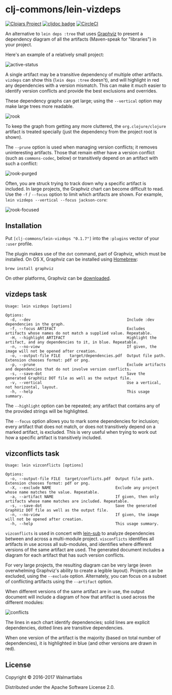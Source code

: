 # clj-commons/lein-vizdeps

[![Clojars Project](https://img.shields.io/clojars/v/clj-commons/lein-vizdeps.svg)](https://clojars.org/clj-commons/lein-vizdeps)
[![cljdoc badge](https://cljdoc.org/badge/clj-commons/lein-vizdeps)](https://cljdoc.org/d/clj-commons/lein-vizdeps)
[![CircleCI](https://circleci.com/gh/clj-commons/vizdeps.svg?style=svg)](https://circleci.com/gh/clj-commons/vizdeps)

An alternative to `lein deps :tree` that uses [Graphviz](http://graphviz.org) to present
a dependency diagram of all the artifacts (Maven-speak for "libraries") in your project.

Here's an example of a relatively small project:

![active-status](images/active-status-deps.png)

A single artifact may be
a transitive dependency of multiple other artifacts.
`vizdeps` can show this (`lein deps :tree` doesn't), and will highlight in red any dependencies
with a version mismatch.
This can make it *much* easier to identify version conflicts and provide the best
exclusions and overrides.

These dependency graphs can get large; using the `--vertical` option may make large
trees more readable.

![rook](images/rook-deps.png)

To keep the graph from getting any more cluttered, the `org.clojure/clojure` artifact
is treated specially (just the dependency from the project root is shown).

The `--prune` option is used when managing version conflicts; it removes uninteresting artifacts.
Those that remain either have a version conflict (such as `commons-codec`, below) or
transitively depend on an artifact with such a conflict:

![rook-purged](images/rook-pruned.png)

Often, you are struck trying to track down why a specific artifact is included.
In large projects, the Graphviz chart can become difficult to read.
Use the `-f` / `--focus` option to limit which artifacts are shown.
For example, `lein vizdeps --vertical --focus jackson-core`:

![rook-focused](images/rook-focus.png)

## Installation

Put `[clj-commons/lein-vizdeps "0.1.7"]` into the `:plugins` vector of your `:user`
profile.

The plugin makes use of the `dot` command, part of Graphviz,
which must be installed.
On OS X, Graphviz can be installed using [Homebrew](https://brew.sh/):

    brew install graphviz

On other platforms, Graphviz can be [downloaded](http://www.graphviz.org/Download.php).


## vizdeps task

```
Usage: lein vizdeps [options]

Options:
  -d, --dev                                          Include :dev dependencies in the graph.
  -f, --focus ARTIFACT                               Excludes artifacts whose names do not match a supplied value. Repeatable.
  -H, --highlight ARTIFACT                           Highlight the artifact, and any dependencies to it, in blue. Repeatable.
  -n, --no-view                                      If given, the image will not be opened after creation.
  -o, --output-file FILE    target/dependencies.pdf  Output file path. Extension chooses format: pdf or png.
  -p, --prune                                        Exclude artifacts and dependencies that do not involve version conflicts.
  -s, --save-dot                                     Save the generated GraphViz DOT file as well as the output file.
  -v, --vertical                                     Use a vertical, not horizontal, layout.
  -h, --help                                         This usage summary.
```

The `--highlight` option can be repeated; any artifact that contains any of the provided strings will be highlighted.

The `--focus` option allows you to mark some dependencies for inclusion; every artifact that does not match, or does not
transitively depend on a marked artifact, is excluded.
This is very useful when trying to work out how a specific artifact is transitively included.

## vizconflicts task

```
Usage: lein vizconflicts [options]

Options:
  -o, --output-file FILE  target/conflicts.pdf  Output file path. Extension chooses format: pdf or png.
  -X, --exclude NAME                            Exclude any project whose name matches the value. Repeatable.
  -a, --artifact NAME                           If given, then only artifacts whose name matches are included. Repeatable.
  -s, --save-dot                                Save the generated GraphViz DOT file as well as the output file.
  -n, --no-view                                 If given, the image will not be opened after creation.
  -h, --help                                    This usage summary.
```

`vizconflicts` is used in concert with [lein-sub](https://github.com/kumarshantanu/lein-sub) to analyze
dependencies between and across a multi-module project.
`visconflicts` identifies all artifacts in use across all sub-modules, and identifies where different
versions of the same artifact are used.
The generated document includes a diagram for each artifact that has such version conflicts.

For very large projects, the resulting diagram can be very large (even overwhelming Graphviz's
ability to create a legible layout).
Projects can be excluded, using the `--exclude` option.
Alternately, you can focus on a subset of conflicting artifacts using the `--artifact` option.

When different versions of the same artifact are in use, the output document will include a diagram of how that
artifact is used across the different modules:

![conflicts](images/conflicts.png)

The lines in each chart identify dependencies; solid lines are explicit dependencies,
dotted lines are transitive dependencies.

When one version of the artifact is the majority (based on total number of dependencies),
it is highlighted in blue (and other versions are drawn in red).

## License

Copyright © 2016-2017 Walmartlabs

Distributed under the Apache Software License 2.0.
